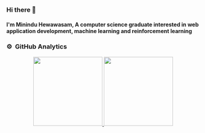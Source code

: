 ### Hi there 👋

#### I'm Minindu Hewawasam, A computer science graduate interested in web application development, machine learning and reinforcement learning

### ⚙️ &nbsp;GitHub Analytics

<p align="center">
<a href="https://github.com/mininduhewawasam">
  <img height="180em" src="https://github-readme-stats-eight-theta.vercel.app/api?username=mininduhewawasam&show_icons=true&theme=algolia&include_all_commits=true&count_private=true"/>
  <img height="180em" src="https://github-readme-stats-eight-theta.vercel.app/api/top-langs/?username=mininduhewawasam&layout=compact&langs_count=8&theme=algolia"/>
</a>
</p>

<!--
**mininduhewawasam/mininduhewawasam** is a ✨ _special_ ✨ repository because its `README.md` (this file) appears on your GitHub profile.

Here are some ideas to get you started:

- 🔭 I’m currently working on ...
- 🌱 I’m currently learning ...
- 👯 I’m looking to collaborate on ...
- 🤔 I’m looking for help with ...
- 💬 Ask me about ...
- 📫 How to reach me: ...
- 😄 Pronouns: ...
- ⚡ Fun fact: ...
-->
